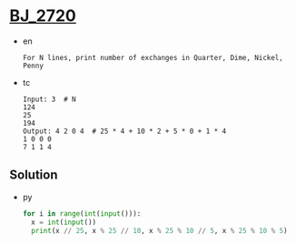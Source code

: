 # [BJ_2720](https://acmicpc.net/problem/2720)

* en

  ```en
  For N lines, print number of exchanges in Quarter, Dime, Nickel, Penny
  ```

* tc

  ```tc
  Input: 3  # N
  124
  25
  194
  Output: 4 2 0 4  # 25 * 4 + 10 * 2 + 5 * 0 + 1 * 4
  1 0 0 0
  7 1 1 4
  ```

## Solution

* py

  ```py
  for i in range(int(input())):
    x = int(input())
    print(x // 25, x % 25 // 10, x % 25 % 10 // 5, x % 25 % 10 % 5)
  ```

